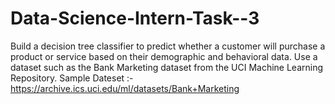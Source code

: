 # Data-Science-Intern-Task--3
Build a decision tree classifier to predict whether a customer will purchase a product or service based on their demographic and behavioral data. Use a dataset such as the Bank Marketing dataset from the UCI Machine Learning Repository.
Sample Dateset :- https://archive.ics.uci.edu/ml/datasets/Bank+Marketing



